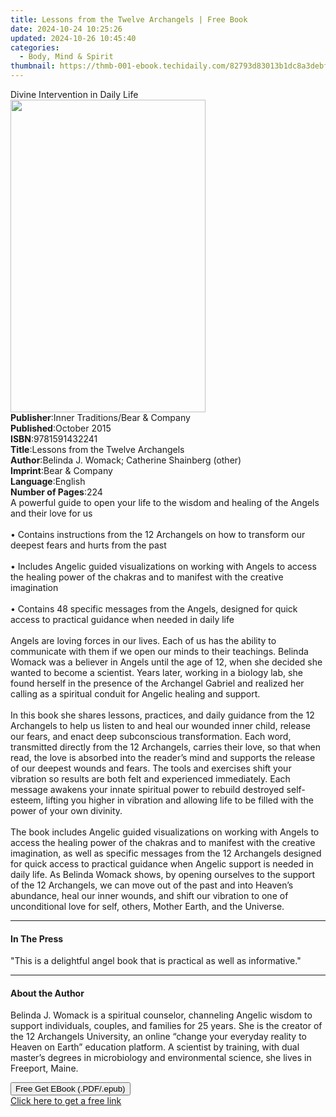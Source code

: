 ```yaml
---
title: Lessons from the Twelve Archangels | Free Book
date: 2024-10-24 10:25:26
updated: 2024-10-26 10:45:40
categories:
  - Body, Mind & Spirit
thumbnail: https://thmb-001-ebook.techidaily.com/82793d83013b1dc8a3debff10a3fe53f556b3d7867056c4f2905180ca494eb0b.jpg
---
```

<main id="book-container">
  <div class="flex flex-col">
    <div class="book-brief flex-1 py-6 px-4 sm:p-6 md:py-10 md:px-8">
      <!-- brief-->
      <div class="book-brief-main">Divine Intervention in Daily Life</div>
    </div>
    <div
      class="book-meta-info flex-1 grid gap-4 col-start-1 col-end-3 row-start-1 sm:mb-6 sm:grid-cols-4 lg:gap-6 lg:col-start-2 lg:row-end-6 lg:row-span-6 lg:mb-0"
    >
      <div
        class="book-meta-info-left place-content-center mt-4 p-4 text-sm leading-6 col-start-2 col-span-2 dark:text-slate-400"
      >
        <img
          class="w-full h-500 object-cover rounded-lg sm:h-255 sm:col-span-2 lg:col-span-full"
          src="https://img-001-ebook.techidaily.com/6bf782ae0e72a257309b15dd75b5a52175fd2b82e709afbde7cedd0b653f98ef.jpg"
          alt=""
          width="312"
          height="500"
        />
      </div>
      <div
        class="book-meta-info-right mt-2 col-start-1 row-start-2 col-span-3 self-center"
      >
        <!-- meta data  -->
        <div class="flex flex-col px-4 md:px-8">
          <div class="flex-1">
            <strong>Publisher</strong>:<span class="px-2"
              >Inner Traditions/Bear &amp; Company</span
            >
          </div>
          <div class="flex-1">
            <strong>Published</strong>:<span class="px-2">October 2015</span>
          </div>
          <div class="flex-1">
            <strong>ISBN</strong>:<span class="px-2">9781591432241</span>
          </div>
          <div class="flex-1">
            <strong>Title</strong>:<span class="px-2"
              >Lessons from the Twelve Archangels</span
            >
          </div>
          <div class="flex-1">
            <strong>Author</strong>:<span class="px-2"
              >Belinda J. Womack; Catherine Shainberg (other)</span
            >
          </div>
          <div class="flex-1">
            <strong>Imprint</strong>:<span class="px-2"
              >Bear &amp; Company</span
            >
          </div>
          <div class="flex-1">
            <strong>Language</strong>:<span class="px-2">English</span>
          </div>
          <div class="flex-1">
            <strong>Number of Pages</strong>:<span class="px-2">224</span>
          </div>
        </div>
      </div>
    </div>
    <div class="book-description flex-1 py-6 px-4 sm:p-6 md:py-10 md:px-8">
      <div class="book-description-main">
        <div accordion-content="" id="description">
          A powerful guide to open your life to the wisdom and healing of the
          Angels and their love for us <br />
          <br />• Contains instructions from the 12 Archangels on how to
          transform our deepest fears and hurts from the past <br />
          <br />• Includes Angelic guided visualizations on working with Angels
          to access the healing power of the chakras and to manifest with the
          creative imagination <br />
          <br />• Contains 48 specific messages from the Angels, designed for
          quick access to practical guidance when needed in daily life <br />
          <br />Angels are loving forces in our lives. Each of us has the
          ability to communicate with them if we open our minds to their
          teachings. Belinda Womack was a believer in Angels until the age of
          12, when she decided she wanted to become a scientist. Years later,
          working in a biology lab, she found herself in the presence of the
          Archangel Gabriel and realized her calling as a spiritual conduit for
          Angelic healing and support. <br />
          <br />In this book she shares lessons, practices, and daily guidance
          from the 12 Archangels to help us listen to and heal our wounded inner
          child, release our fears, and enact deep subconscious transformation.
          Each word, transmitted directly from the 12 Archangels, carries their
          love, so that when read, the love is absorbed into the reader’s mind
          and supports the release of our deepest wounds and fears. The tools
          and exercises shift your vibration so results are both felt and
          experienced immediately. Each message awakens your innate spiritual
          power to rebuild destroyed self-esteem, lifting you higher in
          vibration and allowing life to be filled with the power of your own
          divinity. <br />
          <br />The book includes Angelic guided visualizations on working with
          Angels to access the healing power of the chakras and to manifest with
          the creative imagination, as well as specific messages from the 12
          Archangels designed for quick access to practical guidance when
          Angelic support is needed in daily life. As Belinda Womack shows, by
          opening ourselves to the support of the 12 Archangels, we can move out
          of the past and into Heaven’s abundance, heal our inner wounds, and
          shift our vibration to one of unconditional love for self, others,
          Mother Earth, and the Universe.
        </div>
        <div class="accordion-fader"></div>
      </div>
    </div>
    <div class="book-excerpts flex-1 py-6 px-4 sm:p-6 md:py-10 md:px-8">
      <!-- excerpts-->
      <div class="book-excerpts-main">
        <hr />
        <h4 class="placeholder placeholder-heading">
          <span>In The Press</span>
        </h4>
        <p>
          "This is a delightful angel book that is practical as well as
          informative."
        </p>
      </div>
    </div>
    <div class="book-about-author flex-1 py-6 px-4 sm:p-6 md:py-10 md:px-8">
      <!-- about author-->
      <div class="book-main-author-main">
        <hr />
        <h4 class="placeholder placeholder-heading">
          <span>About the Author</span>
        </h4>
        <p>
          Belinda J. Womack is a spiritual counselor, channeling Angelic wisdom
          to support individuals, couples, and families for 25 years. She is the
          creator of the 12 Archangels University, an online “change your
          everyday reality to Heaven on Earth” education platform. A scientist
          by training, with dual master’s degrees in microbiology and
          environmental science, she lives in Freeport, Maine.
        </p>
      </div>
    </div>
    <div class="book-free-get flex-1 py-6 px-4 sm:p-6 md:py-10 md:px-8">
      <button
        id="btn-free-get"
        class="bg-blue-500 hover:bg-blue-700 text-white font-bold py-2 px-4 rounded"
      >
        Free Get EBook (.PDF/.epub)
      </button>
      <div id="countdown-display" class="px-2 text-lg mt-2"></div>
      <a
        id="free-link"
        class="hidden bg-blue-500 hover:bg-blue-700 text-white font-bold py-2 px-4 rounded"
        href="https://www.ebooks.com/en-us/book/95782374/lessons-from-the-twelve-archangels/belinda-j-womack/"
        target="_blank"
        >Click here to get a free link</a
      >
    </div>
    <script>
      let countdownTime = 0;
      let countdownInterval = null;
      document
        .getElementById('btn-free-get')
        .addEventListener('click', startCountdown);
      function startCountdown() {
        countdownTime = new Date().getTime() + 60000 * 3;
        countdownInterval = setInterval(updateCountdown, 1000);
        document.getElementById('btn-free-get').disabled = true;
        document
          .getElementById('btn-free-get')
          .classList.add('bg-gray-500', 'cursor-not-allowed');
      }
      function updateCountdown() {
        let currentTime = new Date().getTime();
        let timeLeft = countdownTime - currentTime;
        let secondsLeft = Math.floor(timeLeft / 1000);
        document.getElementById('countdown-display').innerHTML =
          `Remaining time: ${secondsLeft} seconds.`;
        if (secondsLeft <= 0) {
          clearInterval(countdownInterval);
          document.getElementById('btn-free-get').classList.add('hidden');
          document.getElementById('free-link').classList.remove('hidden');
          document.getElementById('countdown-display').innerHTML = '';
        }
      }
    </script>
  </div>
</main>
